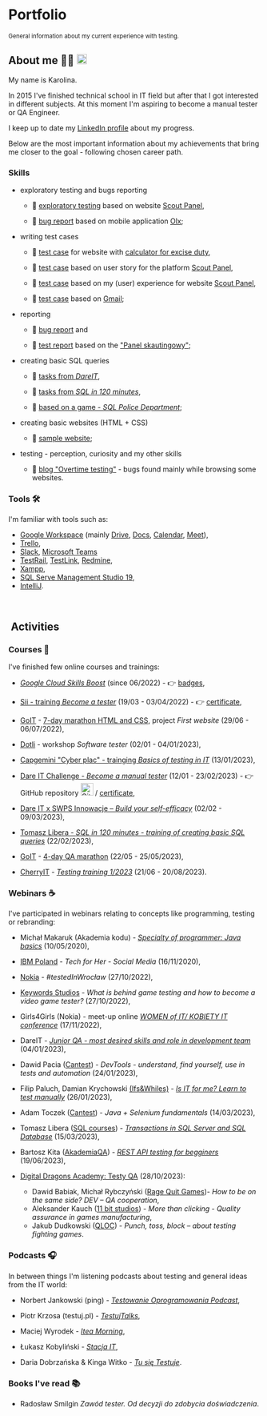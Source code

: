 # Portfolio
<sub> General information about my current experience with testing.

## About me 👩‍💻 [<img width="20" alt="LinkedIn logo" src="https://user-images.githubusercontent.com/110050632/220698295-2aaafcfd-449e-4ebc-8b83-150a4fe3ddac.png">](https://www.linkedin.com/in/karabiel/)


My name is Karolina.

In 2015 I've finished technical school in IT field but after that I got interested in different subjects. At this moment I'm aspiring to become a manual tester or QA Engineer.

I keep up to date my [LinkedIn profile](https://www.linkedin.com/in/karabiel/) about my progress.
 
Below are the most important information about my achievements that bring me closer to the goal - following chosen career path.


### Skills

  * exploratory testing and bugs reporting


    -  :link: [exploratory testing](https://github.com/karabiel/challenge_portfolio_Karolina#subtask-4-testy-eksploracyjne-na-podstawie-strony-scouts-panel) based on website [Scout Panel](https://scouts-test.futbolkolektyw.pl/),


    - :link: [bug report](https://docs.google.com/document/d/10Z9YXiHvSQIUTTH_gE_tWjCFvfwflCbufErSiO5BM9w/edit) based on mobile application [Olx](https://play.google.com/store/apps/details?id=pl.tablica&hl=pl&gl=US);



  * writing test cases


    - :link: [test case](https://docs.google.com/spreadsheets/d/1gMRvA4AzB3IckBaf9QPf3tALYW9ygNu0e_rcYhbp9M8/edit?usp=sharing) for website with [calculator for excise duty](https://obliczakcyze.pl/),


    - :link: [test case](https://docs.google.com/document/d/16axYt9oWGVhoxJG_qsYtjMcE5DUH_8Lb6Pc2V6E4WtQ/edit) based on user story for the platform [Scout Panel](https://scouts-test.futbolkolektyw.pl/),


    - :link: [test case](https://docs.google.com/document/d/1GMdhsz729eZkyM9er0wHh-U1uyYDE_b8DTaAOpzDUXg/edit) based on my (user) experience for website [Scout Panel](https://scouts-test.futbolkolektyw.pl/),
 


    - :link: [test case](https://docs.google.com/spreadsheets/d/1m42aw74ORIgIxPNJ6pHRAMbvcZYDSOixvUUUSEOibPc/edit#gid=1984670991) based on [Gmail](www.gmail.com);


  * reporting


    - :link: [bug report](https://docs.google.com/document/d/1fc_X-yDKoup5dAW1CryDtON9PDTs1DBv-mdBZgsI9uk/edit) and


    - :link: [test report](https://docs.google.com/document/d/1KBOfmVwDDewuCNtc_5K7XHYyNXzRtOEJ_VUHEgW1zSM/edit) based on the ["Panel skautingowy"](https://scouts.futbolkolektyw.pl/);


  * creating basic SQL queries


    - :link: [tasks from *DareIT*](https://github.com/karabiel/challenge_portfolio_Karolina#subtask-3-zadania-weight_lifting),
    
    
    - :link: [tasks from *SQL in 120 minutes*](https://github.com/karabiel/SQL-w-120-min/blob/main/README.md),
    
    
    - :link: [based on a game - *SQL Police Department*](https://github.com/karabiel/SQL_PD/);

  * creating basic websites (HTML + CSS)


    - :link: [sample website](https://62c29c2fac36813543eb1f90--venerable-chaja-3bae5f.netlify.app/);
    

  * testing - perception, curiosity and my other skills
 

    - :link: [blog "Overtime testing"](https://docs.google.com/document/d/11OYDfNMvq5at9UK4e01jVxfimCmF35glh1GNUl4dP6Q/edit) - bugs found mainly while browsing some websites.


### Tools :hammer_and_wrench:

I'm familiar with tools such as:

  - [Google Workspace](https://workspace.google.com/features/) (mainly [Drive](https://workspace.google.com/products/drive/), [Docs](https://workspace.google.com/products/docs/), [Calendar](https://workspace.google.com/products/calendar/), [Meet](https://workspace.google.com/products/meet/)),
  - [Trello](https://trello.com/pl),
  - [Slack](https://slack.com/), [Microsoft Teams](https://www.microsoft.com/pl-pl/microsoft-teams/group-chat-software)
  - [TestRail](http://testrail.com/), [TestLink](https://testlink.org/), [Redmine](https://www.redmine.org/),
  - [Xampp](https://www.apachefriends.org/pl/index.html),
  - [SQL Serve Management Studio 19](https://learn.microsoft.com/en-us/sql/ssms/download-sql-server-management-studio-ssms?view=sql-server-ver16),
  - [IntelliJ](https://www.jetbrains.com/idea/).
<br>

##  Activities


### Courses :school_satchel:

I've finished few online courses and trainings:

  * [*Google Cloud Skills Boost*](https://www.cloudskillsboost.google/) (since 06/2022) - :point_right: [badges](https://www.cloudskillsboost.google/public_profiles/f9509f71-eac0-4a44-8aa6-6cc23e8eb26a),

  * [Sii - training *Become a tester*](https://sii.pl/szkolenia/oferta/zostan-testerem/) (19/03 - 03/04/2022) - :point_right: [certificate](https://drive.google.com/file/d/1vqA5gkPpQiQY4HiVvZ-A2paccgTGGMYn/view),

  * [GoIT](https://m.goit.global/pl/) - [7-day marathon HTML and CSS](https://m.goit.global/pl/?utm_source=organic&utm_medium=seo&utm_campaign=freeproductpage), project *First website* (29/06 - 06/07/2022),

  * [Dotli](https://dotli.pl/qc/) - workshop *Software tester* (02/01 - 04/01/2023),

  * [Capgemini "Cyber plac" - trainging *Basics of testing in IT*](https://kursy.cyberplac.pl/product/podstawy-testowania-w-it/) (13/01/2023),

  * [Dare IT Challenge - *Become a manual tester*](https://www.dareit.io/challenges/qa-manual-testing) (12/01 - 23/02/2023) - :point_right: GitHub repository [<img width="25" alt="Github logo" src="https://user-images.githubusercontent.com/110050632/220699930-d425d600-c30a-499d-8bf9-a713cf389535.png">](https://github.com/karabiel/challenge_portfolio_Karolina) / [certificate](https://drive.google.com/drive/folders/1kah8juosYfMavOis_6O5CjazhItI-3dD),

  * [Dare IT x SWPS Innowacje – *Build your self-efficacy*](https://kurs.dareit.io/) (02/02 - 09/03/2023),

  * [Tomasz Libera - *SQL in 120 minutes - training of creating basic SQL queries*](https://www.kursysql.pl/szkolenie-sql-w-120-minut/) (22/02/2023),
 
  * [GoIT](https://m.goit.global/pl) - [4-day QA marathon](https://qa.m.goit.global/pl/?utm_source=organic&utm_medium=seo&utm_campaign=freeproductpage) (22/05 - 25/05/2023),

  * [CherryIT](http://cherry-it.pl/) - [*Testing training 1/2023*](http://cherry-it.pl/podsumowanie-projektu-treningowego-1-2023/) (21/06 - 20/08/2023).


### Webinars :coffee:

I've participated in webinars relating to concepts like programming, testing or rebranding:

  * Michał Makaruk (Akademia kodu) - [*Specialty of programmer: Java basics*](https://www.youtube.com/watch?v=wtSX8n5omrI) (10/05/2020),

  * [IBM Poland](https://www.ibm.com/) - *Tech for Her - Social Media* (16/11/2020),

  * [Nokia](https://www.nokia.com/) - *#testedInWrocław* (27/10/2022),

  * [Keywords Studios](https://www.keywordsstudios.com/) - *What is behind game testing and how to become a video game tester?* (27/10/2022),

  * Girls4Girls (Nokia) - meet-up online [*WOMEN of IT/ KOBIETY IT conference*](https://nokiabydgoszcz.pl/kobiety-w-it/girls-for-girls/) (17/11/2022),

  * DareIT - [*Junior QA - most desired skills and role in development team*](https://www.youtube.com/live/RUAwpJq928A?feature=share) (04/01/2023),

  * Dawid Pacia ([Cantest](https://www.cantest.it/)) - *DevTools - understand, find yourself, use in tests and automation* (24/01/2023),

  * Filip Paluch, Damian Krychowski [(Ifs&Whiles)](https://www.czyitjestdlamnie.pl/) - [*Is IT for me? Learn to test manually*](https://www.czyitjestdlamnie.pl/warsztaty-testowanie-manualne-aplikacji) (26/01/2023),
  
  * Adam Toczek ([Cantest](https://www.cantest.it/)) - *Java + Selenium fundamentals* (14/03/2023),
  
  * Tomasz Libera ([SQL courses](https://www.kursysql.pl/)) - [*Transactions in SQL Server and SQL Database*](https://www.youtube.com/live/i9JrEzYUm68) (15/03/2023),
  
  * Bartosz Kita ([AkademiaQA](https://akademiaqa.pl/)) - [*REST API testing for begginers*](https://www.youtube.com/live/J2h7r9BCAts?feature=share) (19/06/2023),
  
  * [Digital Dragons Academy: Testy QA](https://akademia.digitaldragons.pl/testy-qa/) (28/10/2023):
    - Dawid Babiak, Michał Rybczyński ([Rage Quit Games](https://ragequitgames.com/))- *How to be on the same side? DEV – QA cooperation*,
    - Aleksander Kauch ([11 bit studios](https://www.11bitstudios.com)) - *More than clicking - Quality assurance in games manufacturing*,
    - Jakub Dudkowski ([QLOC](https://q-loc.com/)) - *Punch, toss, block – about testing fighting games*.
  


### Podcasts :headphones:

In between things I'm listening podcasts about testing and general ideas from the IT world:

  * Norbert Jankowski (ping) - [*Testowanie Oprogramowania Podcast*](https://podcasts.google.com/feed/aHR0cHM6Ly9wb2RjYXN0dGVzdG93YW5pZS5wbC9mZWVkLw),

  * Piotr Krzosa (testuj.pl) - [*TestujTalks*](https://podcasts.google.com/feed/aHR0cHM6Ly9mZWVkcy5jYXB0aXZhdGUuZm0vdGVzdHVqdGFsa3Mv),

  * Maciej Wyrodek - [*Itea Morning*](https://podcasts.google.com/feed/aHR0cHM6Ly9hbmNob3IuZm0vcy82NjJlZDEwOC9wb2RjYXN0L3Jzcw),
  
  * Łukasz Kobyliński - [*Stacja IT*](https://podcasts.google.com/feed/aHR0cHM6Ly9zdGFjamFpdC5saWJzeW4uY29tL3Jzcw),

  * Daria Dobrzańska & Kinga Witko - [*Tu się Testuje*](https://open.spotify.com/show/75eyDizBIrd2QX0kSkkApJ).


### Books I've read :books:

  * Radosław Smilgin *Zawód tester. Od decyzji do zdobycia doświadczenia*.

